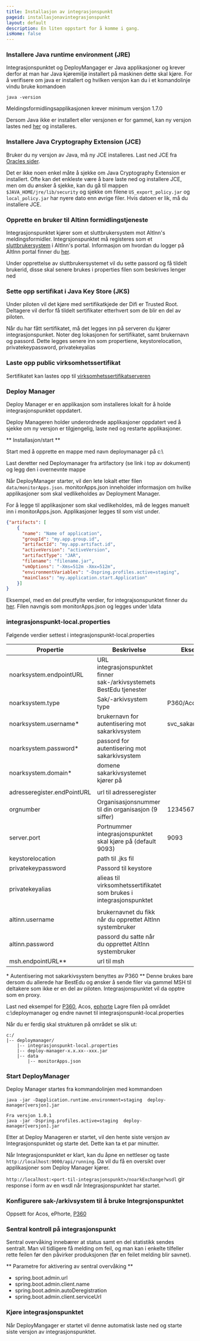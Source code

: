 ```yaml
---
title: Installasjon av integrasjonspunkt
pageid: installasjonavintegrasjonspunkt
layout: default
description: En liten oppstart for å komme i gang.
isHome: false
---
```



### Installere Java runtime environment (JRE)

Integrasjonspunktet og DeployMangager er Java applikasjoner og krever derfor at man har Java kjøremiljø installert på maskinen dette skal kjøre. 
For å verifisere om java er installert og hvilken versjon kan du i et komandolinje vindu bruke komandoen

```
java -version
```

Meldingsformidlingsapplikasjonen krever minimum versjon 1.7.0

Dersom Java ikke er installert eller versjonen er for gammel, kan ny versjon lastes ned [her](http://www.oracle.com/technetwork/java/javase/downloads/jdk8-downloads-2133151.html) og installeres.

### Installere Java Cryptography Extension (JCE)
Bruker du ny versjon av Java, må ny JCE installeres. Last ned JCE fra [Oracles sider](http://www.oracle.com/technetwork/java/javase/downloads/jce8-download-2133166.html).

Det er ikke noen enkel måte å sjekke om Java Cryptography Extension er installert. Ofte kan det enkleste være å bare laste ned og installere JCE, men om du ønsker å sjekke, kan du gå til mappen ```$JAVA_HOME/jre/lib/security``` og sjekke om filene ```US_export_policy.jar``` og ```local_policy.jar``` har nyere dato enn øvrige filer. Hvis datoen er lik, må du installere JCE.

### Opprette en bruker til Altinn formidlingstjeneste

Integrasjonspunktet kjører som et sluttbrukersystem mot AltInn's meldingsformidler. Integrsjonspunktet må registeres som et [sluttbrukersystem](https://www.altinn.no/no/Portalhjelp/Datasystemer/Sende-fra-sluttbrukersystem-datasystem/) i AltInn's portal.
Informasjon om hvordan du logger på AltInn portal finner du [her](https://www.altinn.no/no/Portalhjelp/Innlogging-og-rapportering/).

Under opprettelse av sluttbrukersystemet vil du sette passord og få tildelt brukerid, disse skal senere brukes i properties filen som beskrives lenger ned

### Sette opp sertifikat i Java Key Store (JKS)
Under piloten vil det kjøre med sertifikatkjede der Difi er Trusted Root. Deltagere vil derfor få tildelt sertifikater etterhvert som de blir en del av piloten.

Når du har fått sertifikatet, må det legges inn på serveren du kjører integrasjonspunket. Noter deg lokasjonen for sertifikatet, samt brukernavn og passord. 
Dette legges senere inn som propertiene, keystorelocation, privatekeypassword, privatekeyalias

### Laste opp public virksomhetssertifikat
Sertifikatet kan lastes opp til [virksomhetssertifikatserveren](https://beta-meldingsutveksling.difi.no/virksomhetssertifikat/)

### Deploy Manager

Deploy Manager er en applikasjon som installeres lokalt for å holde integrasjonspunktet oppdatert. 

Deploy Manageren holder underordnede applikasjoner oppdatert ved å sjekke om ny versjon er tilgjengelig, laste ned og restarte applikasjoner. 

** Installasjon/start **

Start med å opprette en mappe med navn deploymanager på c:\ 

Last deretter ned Deploymanager fra artifactory (se link i top av dokument) og legg den i overnevnte mappe

Når DeployManager starter, vil den lete lokalt etter filen `data/monitorApps.json`. monitorApps.json inneholder informasjon om hvilke applikasjoner som skal vedlikeholdes av Deployment Manager. 

For å legge til applikasjoner som skal vedlikeholdes, må de legges manuelt inn i monitorApps.json. Applikasjoner legges til som vist under. 

```json
{"artifacts": [
    {
      "name": "Name of application",
      "groupId": "my.app.group.id",
      "artifactId": "my.app.artifact.id",
      "activeVersion": "activeVersion",
      "artifactType": "JAR",
      "filename": "filename.jar",
      "vmOptions": "-Xms=512m -Xmx=512m",
      "environmentVariables": "-Dspring.profiles.active=staging",
      "mainClass": "my.application.start.Application"
    }]
}
```

Eksempel, med en del preutfylte verdier, for integrajsonspunktet finner du [her](../resources/monitorApps.json).
Filen navngis som monitorApps.json og legges under \data

### integrasjonspunkt-local.properties

Følgende verdier settest i integrasjonspunkt-local.properties

**Propertie**              	|**Beskrivelse**														|**Eksempel**
----------------------------|-----------------------------------------------------------------------|-----------------
noarksystem.endpointURL 	| URL integrasjonspunktet finner sak-/arkivsystemets BestEdu tjenester 	| 
noarksystem.type        	| Sak/-arkivsystem type 												|P360/Acos/ePhorte																	
noarksystem.username\*   	|brukernavn for autentisering mot sakarkivsystem						|svc_sakark
noarksystem.password\*   	|passord for autentisering mot sakarkivsystem							|
noarksystem.domain\*     	|domene sakarkivsystemet kjører på										|
							|																		|
adresseregister.endPointURL	|url til adresseregister												|
orgnumber               	| Organisasjonsnummer til din organisasjon (9 siffer)					|123456789
server.port					| Portnummer integrasjonspunktet skal kjøre på (default 9093) 			| 9093		  
keystorelocation 			| path til .jks fil 													|
privatekeypassword      	| Passord til keystore 													|
privatekeyalias  			| alieas til virksomhetssertifikatet som brukes i  integrasjonspunktet 	| 
							|																		|
altinn.username         	|brukernavnet du fikk når du opprettet AltInn systembruker				|
altinn.password         	|passord du satte når du opprettet AltInn systembruker					|
msh.endpointURL\*\*			|url til msh															|

\* Autentisering mot sakarkivsystem benyttes av P360
\*\* Denne brukes bare dersom du allerede har BestEdu og ønsker å sende filer via gammel MSH til deltakere som ikke er en del av piloten. Integrasjonspunktet vil da opptre som en proxy.

Last ned eksempel for [P360](../resources/integrasjonspunkt-local.properties_360), Acos, [ephorte](../resources/integrasjonspunkt-local.properties_ephorte)
Lagre filen på området c:\deploymanager og endre navnet til integrasjonspunkt-local.properties


Når du er ferdig skal strukturen på området se slik ut:

```
c:/
|-- deploymanager/
	|-- integrasjonspunkt-local.properties
	|-- deploy-manager-x.x.xx--xxx.jar
	|-- data
		|-- monitorApps.json
```



### Start DeployManager
Deploy Manager startes fra kommandolinjen med kommandoen 

```
java -jar -Dapplication.runtime.environment=staging  deploy-manager[versjon].jar

Fra versjon 1.0.1
java -jar -Dspring.profiles.active=staging  deploy-manager[versjon].jar
```

Etter at Deploy Manageren er startet, vil den hente siste versjon av Integrasjonspunktet og starte det. Dette kan ta et par minutter.

Når Integrasjonspunktet er klart, kan du åpne en nettleser og taste ```http://localhost:9000/api/running```. 
Da vil du få en oversikt over applikasjoner som Deploy Manager kjører. 

```http://localhost:<port-til-integrasjonspunkt>/noarkExchange?wsdl``` gir response i form av en wsdl når Integrasjonspunktet har startet.

### Konfigurere sak-/arkivsystem til å bruke Integrsjonspunktet

Oppsett for Acos, ePhorte, [P360](../resources/Oppsett360.docx)

### Sentral kontroll på integrasjonspunkt
Sentral overvåking innebærer at status samt en del statistikk sendes sentralt. Man vil tidligere få melding om feil, og man kan i enkelte tilfeller rette feilen før den påvirker produksjonen (før en feilet melding blir savnet).

** Parametre for aktivering av sentral overvåking **

* spring.boot.admin.url
* spring.boot.admin.client.name
* spring.boot.admin.autoDeregistration
* spring.boot.admin.client.serviceUrl

### Kjøre integrasjonspunktet
Når DeployMangager er startet vil denne automatisk laste ned og starte siste versjon av integrasjonspunktet.



